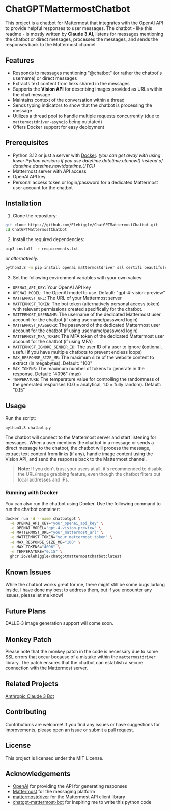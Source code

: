 # ChatGPTMattermostChatbot

This project is a chatbot for Mattermost that integrates with the OpenAI API to provide helpful responses to user messages. The chatbot - like this readme - is mostly written by **Claude 3 AI**, listens for messages mentioning the chatbot or direct messages, processes the messages, and sends the responses back to the Mattermost channel.

## Features

- Responds to messages mentioning "@chatbot" (or rather the chatbot's username) or direct messages
- Extracts text content from links shared in the messages
- Supports the **Vision API** for describing images provided as URLs within the chat message
- Maintains context of the conversation within a thread
- Sends typing indicators to show that the chatbot is processing the message
- Utilizes a thread pool to handle multiple requests concurrently (due to `mattermostdriver-asyncio` being outdated)
- Offers Docker support for easy deployment

## Prerequisites

- Python 3.12 or just a server with [Docker](https://docs.docker.com/get-started/). _(you can get away with using lower Python versions if you use datetime.datetime.utcnow() instead of datetime.datetime.now(datetime.UTC))_
- Mattermost server with API access
- OpenAI API key
- Personal access token or login/password for a dedicated Mattermost user account for the chatbot

## Installation

1. Clone the repository:

```bash
git clone https://github.com/Elehiggle/ChatGPTMattermostChatbot.git
cd ChatGPTMattermostChatbot
```

2. Install the required dependencies:

```bash
pip3 install -r requirements.txt
```
_or alternatively:_
```bash
python3.8 -m pip install openai mattermostdriver ssl certifi beautifulsoup4 pillow httpx
```

3. Set the following environment variables with your own values:

- `OPENAI_API_KEY`: Your OpenAI API key
- `OPENAI_MODEL`: The OpenAI model to use. Default: "gpt-4-vision-preview"
- `MATTERMOST_URL`: The URL of your Mattermost server
- `MATTERMOST_TOKEN`: The bot token (alternatively personal access token) with relevant permissions created specifically for the chatbot.
- `MATTERMOST_USERNAME`: The username of the dedicated Mattermost user account for the chatbot (if using username/password login)
- `MATTERMOST_PASSWORD`: The password of the dedicated Mattermost user account for the chatbot (if using username/password login)
- `MATTERMOST_MFA_TOKEN`: The MFA token of the dedicated Mattermost user account for the chatbot (if using MFA)
- `MATTERMOST_IGNORE_SENDER_ID`: The user ID of a user to ignore (optional, useful if you have multiple chatbots to prevent endless loops)
- `MAX_RESPONSE_SIZE_MB`: The maximum size of the website content to extract (in megabytes). Default: "100"
- `MAX_TOKENS`: The maximum number of tokens to generate in the response. Default: "4096" (max)
- `TEMPERATURE`: The temperature value for controlling the randomness of the generated responses (0.0 = analytical, 1.0 = fully random). Default: "0.15"

## Usage

Run the script:

```bash
python3.8 chatbot.py
```

The chatbot will connect to the Mattermost server and start listening for messages.
When a user mentions the chatbot in a message or sends a direct message to the chatbot, the chatbot will process the message, extract text content from links (if any), handle image content using the Vision API, and send the response back to the Mattermost channel.

> **Note:** If you don't trust your users at all, it's recommended to disable the URL/image grabbing feature, even though the chatbot filters out local addresses and IPs.

### Running with Docker

You can also run the chatbot using Docker. Use the following command to run the chatbot container:

```bash
docker run -d --name chatbotgpt \
  -e OPENAI_API_KEY="your_openai_api_key" \
  -e OPENAI_MODEL="gpt-4-vision-preview" \
  -e MATTERMOST_URL="your_mattermost_url" \
  -e MATTERMOST_TOKEN="your_mattermost_token" \
  -e MAX_RESPONSE_SIZE_MB="100" \
  -e MAX_TOKENS="4096" \
  -e TEMPERATURE="0.15" \
  ghcr.io/elehiggle/chatgptmattermostchatbot:latest
```

## Known Issues

While the chatbot works great for me, there might still be some bugs lurking inside. I have done my best to address them, but if you encounter any issues, please let me know!

## Future Plans

DALLE-3 image generation support will come soon.

## Monkey Patch

Please note that the monkey patch in the code is necessary due to some SSL errors that occur because of a mistake within the `mattermostdriver` library. The patch ensures that the chatbot can establish a secure connection with the Mattermost server.

## Related Projects

[Anthropic Claude 3 Bot](https://github.com/Elehiggle/Claude3MattermostChatbot)

## Contributing

Contributions are welcome! If you find any issues or have suggestions for improvements, please open an issue or submit a pull request.

## License

This project is licensed under the MIT License.

## Acknowledgements

- [OpenAI](https://openai.com/) for providing the API for generating responses
- [Mattermost](https://mattermost.com/) for the messaging platform
- [mattermostdriver](https://github.com/Vaelor/python-mattermost-driver) for the Mattermost API client library
- [chatgpt-mattermost-bot](https://github.com/yGuy/chatgpt-mattermost-bot) for inspiring me to write this python code